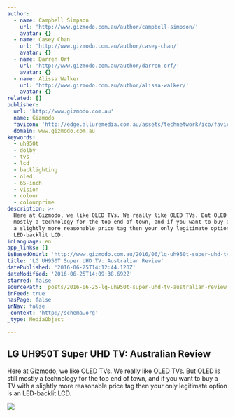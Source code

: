 ```yaml
---
author:
  - name: Campbell Simpson
    url: 'http://www.gizmodo.com.au/author/campbell-simpson/'
    avatar: {}
  - name: Casey Chan
    url: 'http://www.gizmodo.com.au/author/casey-chan/'
    avatar: {}
  - name: Darren Orf
    url: 'http://www.gizmodo.com.au/author/darren-orf/'
    avatar: {}
  - name: Alissa Walker
    url: 'http://www.gizmodo.com.au/author/alissa-walker/'
    avatar: {}
related: []
publisher:
  url: 'http://www.gizmodo.com.au'
  name: Gizmodo
  favicon: 'http://edge.alluremedia.com.au/assets/technetwork/ico/favicon_gizmodo.ico'
  domain: www.gizmodo.com.au
keywords:
  - uh950t
  - dolby
  - tvs
  - lcd
  - backlighting
  - oled
  - 65-inch
  - vision
  - colour
  - colourprime
description: >-
  Here at Gizmodo, we like OLED TVs. We really like OLED TVs. But OLED is still
  mostly a technology for the top end of town, and if you want to buy a TV with
  a slightly more reasonable price tag then your only legitimate option is an
  LED-backlit LCD.
inLanguage: en
app_links: []
isBasedOnUrl: 'http://www.gizmodo.com.au/2016/06/lg-uh950t-super-uhd-tv-australian-review/'
title: 'LG UH950T Super UHD TV: Australian Review'
datePublished: '2016-06-25T14:12:44.120Z'
dateModified: '2016-06-25T14:09:38.692Z'
starred: false
sourcePath: _posts/2016-06-25-lg-uh950t-super-uhd-tv-australian-review.md
inFeed: true
hasPage: false
inNav: false
_context: 'http://schema.org'
_type: MediaObject

---
```

<article style=""><h1>LG UH950T Super UHD TV: Australian Review</h1><p>Here at Gizmodo, we like OLED TVs. We really like OLED TVs. But OLED is still mostly a technology for the top end of town, and if you want to buy a TV with a slightly more reasonable price tag then your only legitimate option is an LED-backlit LCD.</p><img src="http://edge.alluremedia.com.au/m/g/2016/06/lg_uh950t_14.jpg" /></article>